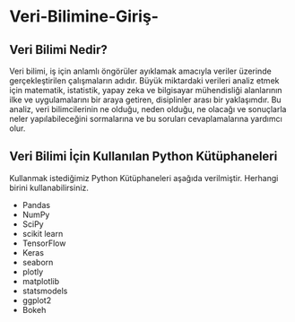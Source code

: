 # Veri-Bilimine-Giriş-
## Veri Bilimi Nedir?
Veri bilimi, iş için anlamlı öngörüler ayıklamak amacıyla veriler üzerinde gerçekleştirilen çalışmaların adıdır. Büyük miktardaki verileri analiz etmek için matematik, istatistik, yapay zeka ve bilgisayar mühendisliği alanlarının ilke ve uygulamalarını bir araya getiren, disiplinler arası bir yaklaşımdır. Bu analiz, veri bilimcilerinin ne olduğu, neden olduğu, ne olacağı ve sonuçlarla neler yapılabileceğini sormalarına ve bu soruları cevaplamalarına yardımcı olur.

## Veri Bilimi İçin Kullanılan Python Kütüphaneleri

Kullanmak istediğimiz Python Kütüphaneleri aşağıda verilmiştir. Herhangi birini kullanabilirsiniz.
- Pandas  
- NumPy  
- SciPy  
- scikit learn  
- TensorFlow  
- Keras  
- seaborn  
- plotly  
- matplotlib  
- statsmodels  
- ggplot2  
- Bokeh  

